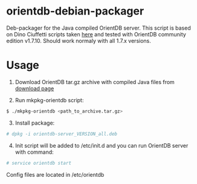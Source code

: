 orientdb-debian-packager
========================

Deb-packager for the Java compiled OrientDB server.
This script is based on Dino Ciuffetti scripts taken [here](https://groups.google.com/forum/#!topic/orient-database/vcHXWOyT4oI) and tested with OrientDB community edition v1.7.10.
Should work normaly with all 1.7.x versions.

# Usage

1. Download OrientDB tar.gz archive with compiled Java files from [download page](http://www.orientechnologies.com/download/)

2. Run mkpkg-orientdb script:
```bash
$ ./mkpkg-orientdb <path_to_archive.tar.gz>
```

3. Install package:
```bash
# dpkg -i orientdb-server_VERSION_all.deb
```

4. Init script will be added to /etc/init.d and you can run OrientDB server with command: 
```bash
# service orientdb start
```
Config files are located in /etc/orientdb